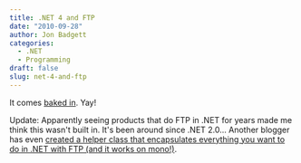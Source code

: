 ```yaml
---
title: .NET 4 and FTP
date: "2010-09-28"
author: Jon Badgett
categories:
  - .NET
  - Programming
draft: false
slug: net-4-and-ftp
---
```


It comes
<a href="http://msdn.microsoft.com/en-us/library/system.net.ftpwebrequest.aspx">baked
in</a>. Yay!

Update: Apparently seeing products that do FTP in .NET for years made me think
this wasn't built in. It's been around since .NET 2.0... Another blogger has
even
<a href="http://www.dijksterhuis.org/webclient-class-upload-download-ftp-files/">created
a helper class that encapsulates everything you want to do in .NET with FTP (and
it works on mono!)</a>.
